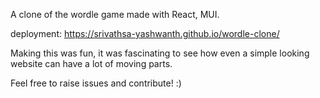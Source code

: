 A clone of the wordle game made with React, MUI.

deployment: <a href="https://vs-yashwanth.github.io/wordle-clone/" target="_blank">https://srivathsa-yashwanth.github.io/wordle-clone/ </a>

Making this was fun, it was fascinating to see how even a simple looking website can have a lot of moving parts.

Feel free to raise issues and contribute! :)
